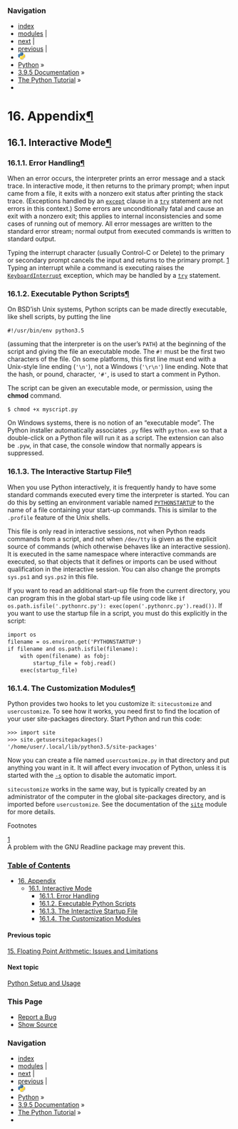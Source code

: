 ### Navigation

- [index](https://docs.python.org/3/genindex.html 'General Index')
- [modules](https://docs.python.org/3/py-modindex.html 'Python Module Index') |
- [next](https://docs.python.org/3/using/index.html 'Python Setup and Usage') |
- [previous](floatingpoint.html '15. Floating Point Arithmetic: Issues and Limitations') |
- ![](../_static/py.png)
- [Python](https://www.python.org/) »
- [3.9.5 Documentation](https://docs.python.org/3/index.html) »
- [The Python Tutorial](index.html) »
-

<span id="tut-appendix"></span>

# <span class="section-number">16. </span>Appendix<a href="#appendix" class="headerlink" title="Permalink to this headline">¶</a>

<span id="tut-interac"></span>

## <span class="section-number">16.1. </span>Interactive Mode<a href="#interactive-mode" class="headerlink" title="Permalink to this headline">¶</a>

<span id="tut-error"></span>

### <span class="section-number">16.1.1. </span>Error Handling<a href="#error-handling" class="headerlink" title="Permalink to this headline">¶</a>

When an error occurs, the interpreter prints an error message and a stack trace. In interactive mode, it then returns to the primary prompt; when input came from a file, it exits with a nonzero exit status after printing the stack trace. (Exceptions handled by an <a href="https://docs.python.org/3/reference/compound_stmts.html#except" class="reference internal"><code class="xref std std-keyword docutils literal notranslate">except</code></a> clause in a <a href="https://docs.python.org/3/reference/compound_stmts.html#try" class="reference internal"><code class="xref std std-keyword docutils literal notranslate">try</code></a> statement are not errors in this context.) Some errors are unconditionally fatal and cause an exit with a nonzero exit; this applies to internal inconsistencies and some cases of running out of memory. All error messages are written to the standard error stream; normal output from executed commands is written to standard output.

Typing the interrupt character (usually Control-C or Delete) to the primary or secondary prompt cancels the input and returns to the primary prompt. <a href="#id2" id="id1" class="footnote-reference brackets">1</a> Typing an interrupt while a command is executing raises the <a href="https://docs.python.org/3/library/exceptions.html#KeyboardInterrupt" class="reference internal" title="KeyboardInterrupt"><code class="sourceCode python"><span class="pp">KeyboardInterrupt</span></code></a> exception, which may be handled by a <a href="https://docs.python.org/3/reference/compound_stmts.html#try" class="reference internal"><code class="xref std std-keyword docutils literal notranslate">try</code></a> statement.

<span id="tut-scripts"></span>

### <span class="section-number">16.1.2. </span>Executable Python Scripts<a href="#executable-python-scripts" class="headerlink" title="Permalink to this headline">¶</a>

On BSD’ish Unix systems, Python scripts can be made directly executable, like shell scripts, by putting the line

    #!/usr/bin/env python3.5

(assuming that the interpreter is on the user’s <span id="index-0" class="target"></span>`PATH`) at the beginning of the script and giving the file an executable mode. The `#!` must be the first two characters of the file. On some platforms, this first line must end with a Unix-style line ending (`'\n'`), not a Windows (`'\r\n'`) line ending. Note that the hash, or pound, character, `'#'`, is used to start a comment in Python.

The script can be given an executable mode, or permission, using the **chmod** command.

    $ chmod +x myscript.py

On Windows systems, there is no notion of an “executable mode”. The Python installer automatically associates `.py` files with `python.exe` so that a double-click on a Python file will run it as a script. The extension can also be `.pyw`, in that case, the console window that normally appears is suppressed.

<span id="tut-startup"></span>

### <span class="section-number">16.1.3. </span>The Interactive Startup File<a href="#the-interactive-startup-file" class="headerlink" title="Permalink to this headline">¶</a>

When you use Python interactively, it is frequently handy to have some standard commands executed every time the interpreter is started. You can do this by setting an environment variable named <span id="index-1" class="target"></span><a href="https://docs.python.org/3/using/cmdline.html#envvar-PYTHONSTARTUP" class="reference internal"><code class="xref std std-envvar docutils literal notranslate">PYTHONSTARTUP</code></a> to the name of a file containing your start-up commands. This is similar to the `.profile` feature of the Unix shells.

This file is only read in interactive sessions, not when Python reads commands from a script, and not when `/dev/tty` is given as the explicit source of commands (which otherwise behaves like an interactive session). It is executed in the same namespace where interactive commands are executed, so that objects that it defines or imports can be used without qualification in the interactive session. You can also change the prompts `sys.ps1` and `sys.ps2` in this file.

If you want to read an additional start-up file from the current directory, you can program this in the global start-up file using code like `if os.path.isfile('.pythonrc.py'): exec(open('.pythonrc.py').read())`. If you want to use the startup file in a script, you must do this explicitly in the script:

    import os
    filename = os.environ.get('PYTHONSTARTUP')
    if filename and os.path.isfile(filename):
        with open(filename) as fobj:
            startup_file = fobj.read()
        exec(startup_file)

<span id="tut-customize"></span>

### <span class="section-number">16.1.4. </span>The Customization Modules<a href="#the-customization-modules" class="headerlink" title="Permalink to this headline">¶</a>

Python provides two hooks to let you customize it: `sitecustomize` and `usercustomize`. To see how it works, you need first to find the location of your user site-packages directory. Start Python and run this code:

    >>> import site
    >>> site.getusersitepackages()
    '/home/user/.local/lib/python3.5/site-packages'

Now you can create a file named `usercustomize.py` in that directory and put anything you want in it. It will affect every invocation of Python, unless it is started with the <a href="https://docs.python.org/3/using/cmdline.html#cmdoption-s" class="reference internal"><code class="xref std std-option docutils literal notranslate">-s</code></a> option to disable the automatic import.

`sitecustomize` works in the same way, but is typically created by an administrator of the computer in the global site-packages directory, and is imported before `usercustomize`. See the documentation of the <a href="https://docs.python.org/3/library/site.html#module-site" class="reference internal" title="site: Module responsible for site-specific configuration."><code class="sourceCode python">site</code></a> module for more details.

Footnotes

<span class="brackets"><a href="#id1" class="fn-backref">1</a></span>  
A problem with the GNU Readline package may prevent this.

### [Table of Contents](https://docs.python.org/3/contents.html)

- <a href="#" class="reference internal">16. Appendix</a>
  - <a href="#interactive-mode" class="reference internal">16.1. Interactive Mode</a>
    - <a href="#error-handling" class="reference internal">16.1.1. Error Handling</a>
    - <a href="#executable-python-scripts" class="reference internal">16.1.2. Executable Python Scripts</a>
    - <a href="#the-interactive-startup-file" class="reference internal">16.1.3. The Interactive Startup File</a>
    - <a href="#the-customization-modules" class="reference internal">16.1.4. The Customization Modules</a>

#### Previous topic

[<span class="section-number">15. </span>Floating Point Arithmetic: Issues and Limitations](floatingpoint.html 'previous chapter')

#### Next topic

[Python Setup and Usage](https://docs.python.org/3/using/index.html 'next chapter')

### This Page

- [Report a Bug](https://docs.python.org/3/bugs.html)
- [Show Source](https://github.com/python/cpython/blob/3.9/Doc/tutorial/appendix.rst)

### Navigation

- [index](https://docs.python.org/3/genindex.html 'General Index')
- [modules](https://docs.python.org/3/py-modindex.html 'Python Module Index') |
- [next](https://docs.python.org/3/using/index.html 'Python Setup and Usage') |
- [previous](floatingpoint.html '15. Floating Point Arithmetic: Issues and Limitations') |
- ![](../_static/py.png)
- [Python](https://www.python.org/) »
- [3.9.5 Documentation](https://docs.python.org/3/index.html) »
- [The Python Tutorial](index.html) »
-
